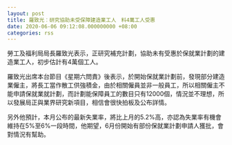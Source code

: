 ```yaml
---
layout: post
title: 羅致光︰研究協助未受保障建造業工人　料4萬工人受惠
date: 2020-06-06 09:12:08.000000000 +08:00
categories: rss
---
```


勞工及福利局局長羅致光表示，正研究補充計劃，協助未有受惠於保就業計劃的建造業工人，初步估計有4萬個工人。 

羅致光出席本台節目《星期六問責》後表示，於開始保就業計劃前，發現部分建造業僱主，將長工當作散工供強積金，由於相關僱員並非一般員工，所以相關僱主不能申請保就業就計劃，而計劃能保障員工的數目只有12000個，情況並不理想，所以發展局正與業界研究新項目，相信會很快拍板及公布詳情。

另外他預計，本月公布的最新失業率，將比上月的5.2%高，亦認為失業率有機會維持在5%至6%一段時間，他期望，6月份開始有部份保就業計劃申請人獲批，會對情況有幫助。
